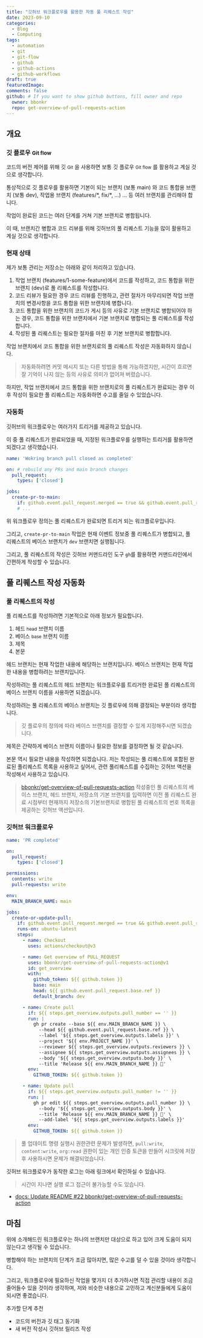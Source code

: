 ```yaml
---
title: "깃허브 워크플로우를 활용한 자동 풀 리퀘스트 작성"
date: 2023-09-10
categories:
  - Blog
  - Computing
tags:
  - automation
  - git
  - git-flow
  - github
  - github-actions
  - github-workflows
draft: true
featuredImage: 
comments: false
github: # If you want to show github buttons, fill owner and repo
  owner: bbonkr
  repo: get-overview-of-pull-requests-action
---    
```

## 개요

### 깃 플로우 <Small>Git flow</small>

코드의 버전 제어를 위해 깃 <small>Git</small> 을 사용하면 보통 깃 플로우 <small>Git flow</small> 를 활용하고 계실 것으로 생각합니다.

통상적으로 깃 플로우를 활용하면 기본이 되는 브랜치 (보통 main) 와 코드 통합용 브랜치 (보통 dev), 작업용 브랜치 (features/\*, fix/\*, ...) ... 등 여러 브랜치를 관리해야 합니다.

작업이 완료된 코드는 여러 단계를 거쳐 기본 브랜치로 병합됩니다.

이 때, 브랜치간 병합과 코드 리뷰를 위해 깃허브의 풀 리퀘스트 기능을 많이 활용하고 계실 것으로 생각합니다.

### 현재 상태

제가 보통 관리는 저장소는 아래와 같이 처리하고 있습니다.

1. 작업 브랜치 (features/1-some-feature)에서 코드를 작성하고, 코드 통합을 위한 브랜치 (dev)로 풀 리퀘스트를 작성합니다.
2. 코드 리뷰가 필요한 경우 코드 리뷰를 진행하고, 관련 절차가 마무리되면 작업 브랜치의 변경사항을 코드 통합을 위한 브랜치에 병합니다.
3. 코드 통합을 위한 브랜치의 코드가 게시 등의 사유로 기본 브랜치로 병합되어야 하는 경우, 코드 통합을 위한 브랜치에서 기본 브랜치로 병합되는 풀 리퀘스트를 작성합니다.
4. 작성된 풀 리퀘스트는 필요한 절차를 마친 후 기본 브랜치로 병합합니다.

작업 브랜치에서 코드 통합을 위한 브랜치로의 풀 리퀘스트 작성은 자동화하지 않습니다.

> 자동화하려면 커밋 메시지 또는 다른 방법을 통해 가능하겠지만, 시간이 흐르면 잘 기억이 나지 않는 등의 사유로 의미가 없어져 버렸습니다.

하지만, 작업 브랜치에서 코드 통합을 위한 브랜치로의 풀 리퀘스트가 완료되는 경우 이 후 작성이 필요한 풀 리퀘스트는 자동화하면 수고를 줄일 수 있었습니다.

### 자동화

깃허브의 워크플로우는 여러가지 트리거를 제공하고 있습니다.

이 중 풀 리퀘스트가 완료되었을 때, 지정된 워크플로우를 실행하는 트리거를 활용하면 되겠다고 생각했습니다.

```yaml
name: 'Wokring branch pull closed as completed'

on: # rebuild any PRs and main branch changes
  pull_request:
    types: ['closed']

jobs:
  create-pr-to-main:
    if: github.event.pull_request.merged == true && github.event.pull_request.base.ref == 'dev'
    # ...       
```

위 워크플로우 정의는 풀 리퀘스트가 완료되면 트리거 되는 워크플로우입니다.

그리고, `create-pr-to-main` 작업은 현재 이벤트 정보중 풀 리퀘스트가 병합되고, 풀 리퀘스트의 베이스 브랜치가 `dev` 브랜치면 실행됩니다.

그리고, 풀 리퀘스트의 작성은 깃허브 커맨드라인 도구 `gh`를 활용하면 커맨드라인에서 간편하게 작성할 수 있습니다. 

## 풀 리퀘스트 작성 자동화


### 풀 리퀘스트의 작성

풀 리퀘스트를 작성하려면 기본적으로 아래 정보가 필요합니다.

1. 헤드 <small>head</small> 브랜치 이름
2. 베이스 <small>base</small> 브랜치 이름
3. 제목
4. 본문

헤드 브랜치는 현재 작업한 내용에 해당하는 브랜치입니다.
베이스 브랜치는 현재 작업한 내용을 병합하려는 브랜치입니다.

작성하려는 풀 리퀘스트의 헤드 브랜치는 워크플로우를 트리거한 완료된 풀 리퀘스트의 베이스 브랜치 이름을 사용하면 되겠습니다.

작성하려는 풀 리퀘스트의 베이스 브랜치는 깃 플로우에 의해 결정되는 부분이라 생각합니다.

> 깃 플로우의 정의에 따라 베이스 브랜치를 결정할 수 있게 지정해주시면 되겠습니다.

제목은 간략하게 베이스 브랜치 이름이나 필요한 정보를 결정하면 될 것 같습니다.

본문 역시 필요한 내용을 작성하면 되겠습니다. 저는 작성되는 풀 리퀘스트에 포함된 완료된 풀리퀘스트 목록을 사용하고 싶어서, 관련 풀리퀘스트를 수집하는 깃허브 액션을 작성해서 사용하고 있습니다.

> [bbonkr/get-overview-of-pull-requests-action](https://github.com/bbonkr/get-overview-of-pull-requests-action)
> 작성중인 풀 리퀘스트의 베이스 브랜치, 헤드 브랜치, 저장소의 기본 브랜치를 입력하면 이전 풀 리퀘스트 완료 시점부터 현재까지 저장소의 기본브랜치로 병합된 풀 리퀘스트의 번호 목록을 제공하는 깃허브 액션입니다.


### 깃허브 워크플로우

```yaml
name: 'PR completed'

on:
  pull_request:
    types: ['closed']

permissions:
  contents: write
  pull-requests: write

env:
  MAIN_BRANCH_NAME: main

jobs:
  create-or-update-pull:
    if: github.event.pull_request.merged == true && github.event.pull_request.base.ref == 'dev'
    runs-on: ubuntu-latest
    steps:
      - name: Checkout
        uses: actions/checkout@v3

      - name: Get overview of PULL_REQUEST
        uses: bbonkr/get-overview-of-pull-requests-action@v1
        id: get_overview
        with:
          github_token: ${{ github.token }}
          base: main
          head: ${{ github.event.pull_request.base.ref }}
          default_branch: dev

      - name: Create pull
        if: ${{ steps.get_overview.outputs.pull_number == '' }}
        run: |
          gh pr create --base ${{ env.MAIN_BRANCH_NAME }} \
            --head ${{ github.event.pull_request.base.ref }} \
            --label '${{ steps.get_overview.outputs.labels }}' \
            --project '${{ env.PROJECT_NAME }}' \
            --reviewer ${{ steps.get_overview.outputs.reviewers }} \
            --assignee ${{ steps.get_overview.outputs.assignees }} \
            --body '${{ steps.get_overview.outputs.body }}' \
            --title 'Release ${{ env.MAIN_BRANCH_NAME }} 🚀'
        env:
          GITHUB_TOKEN: ${{ github.token }}

      - name: Update pull
        if: ${{ steps.get_overview.outputs.pull_number != '' }}
        run: |
          gh pr edit ${{ steps.get_overview.outputs.pull_number }} \
            --body '${{ steps.get_overview.outputs.body }}' \
            --title 'Release ${{ env.MAIN_BRANCH_NAME }} 🚀' \
            --add-label '${{ steps.get_overview.outputs.labels }}'
        env:
          GITHUB_TOKEN: ${{ github.token }}
```

> 풀 업데이트 명령 실행시 권한관련 문제가 발생하면, `pull:write`, `content:write`, `org:read` 권한이 있는 개인 인증 토큰을 만들어 시크릿에 저장 후 사용하시면 문제가 해결되었습니다.

깃허브 워크플로우가 동작한 로그는 아래 링크에서 확인하실 수 있습니다.

> 시간이 지나면 실행 로그 접근이 불가능할 수도 있습니다.

- [docs: Update README #22 bbonkr/get-overview-of-pull-requests-action](https://github.com/bbonkr/get-overview-of-pull-requests-action/actions/runs/5876132097)

## 마침

위에 소개해드린 워크플로우는 하나의 브랜치만 대상으로 하고 있어 크게 도움이 되지 않는다고 생각될 수 있습니다.

병합해야 하는 브랜치의 단계가 조금 많아지면, 많은 수고를 덜 수 있을 것이라 생각합니다.

그리고, 워크플로우에 필요하신 작업을 몇가지 더 추가하시면 직접 관리할 내용이 조금 줄어들수 있을 것이라 생각하며, 저와 비슷한 내용으로 고민하고 계신분들에게 도움이 되시면 좋겠습니다.

추가할 단계 추천
- 코드의 버전과 깃 태그 동기화
- 새 버전 작성시 깃허브 릴리즈 작성

